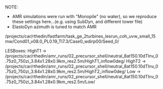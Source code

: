 NOTE:
- AMR simulations were run with "Monopile" (no water), so we reproduce these settings here...(e.g. using SubDyn, and different tower file)
- ElastoDyn azimuth is tuned to match AMR




/projects/car/rthedin/fastfarm/task_ge_2turbines_lesrun_coh_uvw_small_15mw/Cond01_v08.0_PL0.19_TI7.3/Case0_wdirp00/Seed_0/


LESBoxes:
HighT1 -> /projects/car/rthedin/amr_runs/02_precursor_shell/neutral_8at150.10dTInv_0.75z0_750zi_3.84x1.28x0.9km_res2.5m/HighT1_inflow0deg/
HighT2 -> /projects/car/rthedin/amr_runs/02_precursor_shell/neutral_8at150.10dTInv_0.75z0_750zi_3.84x1.28x0.9km_res2.5m/HighT2_inflow0deg/
Low -> /projects/car/rthedin/amr_runs/02_precursor_shell/neutral_8at150.10dTInv_0.75z0_750zi_3.84x1.28x0.9km_res2.5m/Low/
